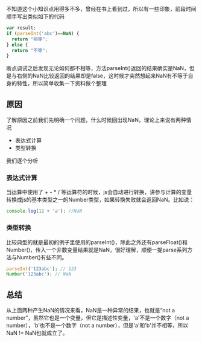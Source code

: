 不知道这个小知识点用得多不多，曾经在书上看到过，所以有一些印象，前段时间顺手写出类似如下的代码

```javascript
var result;
if (parseInt('abc')==NaN) {
  return "相等";
} else {
  return "不等";
}
```

断点调试之后发现无论如何都不相等，方法parseInt()返回的结果确实是NaN，但是与右侧的NaN比较返回的结果却是false，这时候才突然想起来NaN有不等于自身的特性，所以简单收集一下资料做个整理

## 原因

了解原因之前我们先明确一个问题，什么时候回出现NaN，理论上来说有两种情况

- 表达式计算
- 类型转换

我们逐个分析

### 表达式计算

当运算中使用了 + - * / 等运算符的时候，js会自动进行转换，讲参与计算的变量转换成js的基本类型之一的Number类型，如果转换失败就会返回NaN。比如说：

```javascript
console.log(12 + 'a'); //NaN
```

### 类型转换

比较典型的就是最初的例子里使用的parseInt()，除此之外还有parseFloat()和Number()，传入一个非数变量结果就是NaN，很好理解，顺便一提parse系列方法与Number()有些不同。

```javascript
parseInt('123abc'); // 123
Number('123abc'); // NaN
```

## 总结

从上面两种产生NaN的情况来看，NaN是一种异常的结果，也就是“not a number”，虽然它也是一个变量，但它是描述性变量，'a'不是一个数字（not a number），'b'也不是一个数字（not a number），但是'a'和'b'并不相等，所以NaN != NaN也就成立了。
